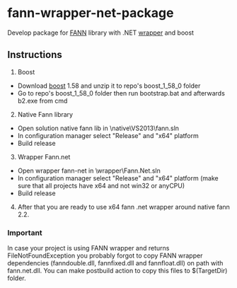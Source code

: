 # fann-wrapper-net-package
Develop package for [FANN] library with .NET [wrapper] and boost

## Instructions

1. Boost
  * Download [boost] 1.58 and unzip it to repo's boost_1_58_0 folder
  * Go to repo's boost_1_58_0 folder then run bootstrap.bat and afterwards b2.exe from cmd
2. Native Fann library
  * Open solution native fann lib in \native\VS2013\fann.sln
  * In configuration manager select "Release" and "x64" platform
  * Build release
3. Wrapper Fann.net 
  * Open wrapper fann-net in \wrapper\Fann.Net.sln
  * In configuration manager select "Release" and "x64" platform (make sure that all projects have x64 and not win32 or anyCPU)
  * Build release
4. After that you are ready to use x64 fann .net wrapper around native fann 2.2.

### Important

In case your project is using FANN wrapper and returns FileNotFoundException you probably forgot to copy FANN wrapper dependencies (fanndouble.dll, fannfixed.dll and fannfloat.dll) on path with fann.net.dll. You can make postbuild action to copy this files to $(TargetDir) folder.

[boost]:http://sourceforge.net/projects/boost/files/boost/1.58.0/boost_1_58_0.7z/download
[FANN]: http://leenissen.dk/fann/wp/
[wrapper]: http://leenissen.dk/fann/wp/2011/02/native-c-net-wrapper-for-fann-released/
